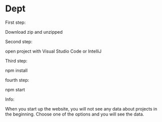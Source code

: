 # Dept

First step: 

Download zip and unzipped

Second step: 

open project with Visual Studio Code or IntelliJ

Third step: 

npm install

fourth step:

npm start


Info:

When you start up the website, you will not see any data about projects in the beginning. 
Choose one of the options and you will see the data.
